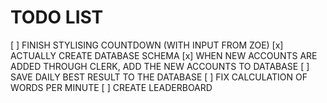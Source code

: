 # TODO LIST

[ ] FINISH STYLISING COUNTDOWN (WITH INPUT FROM ZOE)
[x] ACTUALLY CREATE DATABASE SCHEMA
[x] WHEN NEW ACCOUNTS ARE ADDED THROUGH CLERK, ADD THE NEW ACCOUNTS TO DATABASE
[ ] SAVE DAILY BEST RESULT TO THE DATABASE
[ ] FIX CALCULATION OF WORDS PER MINUTE
[ ] CREATE LEADERBOARD
